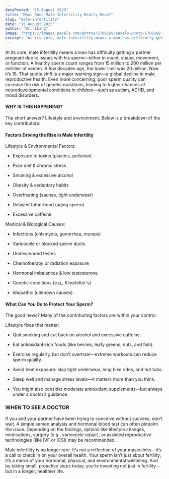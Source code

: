 ```yaml
---
datePosted: "15 August 2025"
title: "What Does Male Infertility Really Mean?"
slug: "male-infertility"
date: "15 August 2023"
author: "Dr. Ikang"
image: "https://images.pexels.com/photos/5700169/pexels-photo-5700169.jpeg"
excerpt: "At its core, male infertility means a man has difficulty getting a partner..."
---
```


At its core, male infertility means a man has difficulty getting a partner pregnant due to
issues with his sperm—either in count, shape, movement, or function. A healthy sperm
count ranges from 15 million to 200 million per milliliter of semen. A few decades ago, the
lower limit was 20 million. Now it’s 15. That subtle shift is a major warning sign—a global
decline in male reproductive health. Even more concerning, poor sperm quality can increase the risk of genetic mutations, leading to higher chances of neurodevelopmental conditions in children—such as autism, ADHD, and mood disorders.

#### WHY IS THIS HAPPENING?

The short answer? Lifestyle and environment. Below is a breakdown of the key contributors:

#### Factors Driving the Rise in Male Infertility

Lifestyle & Environmental Factors:

- Exposure to toxins (plastics, pollution)

- Poor diet & chronic stress

- Smoking & excessive alcohol

- Obesity & sedentary habits

- Overheating (saunas, tight underwear)

- Delayed fatherhood (aging sperm)

- Excessive caffeine

Medical & Biological Causes:

- Infections (chlamydia, gonorrhea, mumps)

- Varicocele or blocked sperm ducts

- Undescended testes

- Chemotherapy or radiation exposure

- Hormonal imbalances & low testosterone

- Genetic conditions (e.g., Klinefelter's)

- Idiopathic (unknown causes)

#### What Can You Do to Protect Your Sperm?

The good news? Many of the contributing factors are within your control.

Lifestyle fixes that matter:

- Quit smoking and cut back on alcohol and excessive caffeine.

- Eat antioxidant-rich foods (like berries, leafy greens, nuts, and fish).

- Exercise regularly, but don’t overtrain—extreme workouts can reduce sperm quality.

- Avoid heat exposure: skip tight underwear, long bike rides, and hot tubs.

- Sleep well and manage stress levels—it matters more than you think.

- You might also consider moderate antioxidant supplements—but always under a
  doctor’s guidance.

### WHEN TO SEE A DOCTOR

If you and your partner have been trying to conceive without success, don’t wait. A simple
semen analysis and hormonal blood test can often pinpoint the issue. Depending on the
findings, options like lifestyle changes, medications, surgery (e.g., varicocele repair), or
assisted reproductive technologies (like IVF or ICSI) may be recommended.

Male infertility is no longer rare. It’s not a reflection of your masculinity—it’s a call to check
in on your overall health. Your sperm isn’t just about fertility; it’s a mirror of your hormonal,
physical, and environmental wellbeing. And by taking small, proactive steps today, you’re
investing not just in fertility—but in a longer, healthier life.
